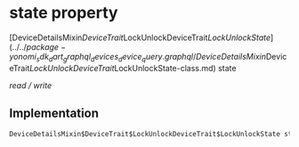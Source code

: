 


# state property






[DeviceDetailsMixin$DeviceTrait$LockUnlockDeviceTrait$LockUnlockState](../../package-yonomi_sdk_dart_graphql_devices_device_query.graphql/DeviceDetailsMixin$DeviceTrait$LockUnlockDeviceTrait$LockUnlockState-class.md) state
  
_read / write_






## Implementation

```dart
DeviceDetailsMixin$DeviceTrait$LockUnlockDeviceTrait$LockUnlockState state;


```







